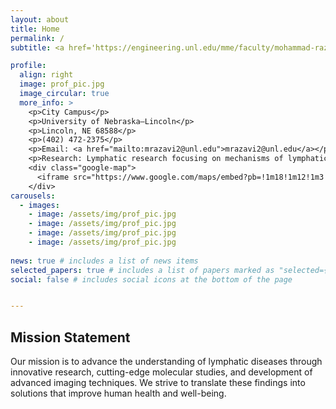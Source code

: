 ```yaml
---
layout: about
title: Home  
permalink: /  
subtitle: <a href='https://engineering.unl.edu/mme/faculty/mohammad-razavi/'>Affiliations</a>  

profile:  
  align: right  
  image: prof_pic.jpg  
  image_circular: true  
  more_info: >  
    <p>City Campus</p>  
    <p>University of Nebraska–Lincoln</p>  
    <p>Lincoln, NE 68588</p>  
    <p>(402) 472-2375</p>  
    <p>Email: <a href="mailto:mrazavi2@unl.edu">mrazavi2@unl.edu</a></p>  
    <p>Research: Lymphatic research focusing on mechanisms of lymphatic diseases, molecular pathways, or imaging techniques</p>  
    <div class="google-map">  
      <iframe src="https://www.google.com/maps/embed?pb=!1m18!1m12!1m3!1d3019.2687282054803!2d-96.6975617!3d40.8220607!2m3!1f0!2f0!3f0!3m2!1i1024!2i768!4f13.1!3m3!1m2!1s0x8796bee64db8981d%3A0x1ea22287c2f3016d!2sScott%20Engineering%20Center!5e0!3m2!1sen!2sus!4v1736712329331!5m2!1sen!2sus" width="400" height="300" style="border:0;" allowfullscreen="" loading="lazy" referrerpolicy="no-referrer-when-downgrade"></iframe>
    </div>
carousels:
  - images: 
    - image: /assets/img/prof_pic.jpg
    - image: /assets/img/prof_pic.jpg
    - image: /assets/img/prof_pic.jpg
    - image: /assets/img/prof_pic.jpg
    
news: true # includes a list of news items
selected_papers: true # includes a list of papers marked as "selected={true}"
social: false # includes social icons at the bottom of the page


---
```

  <h2>Mission Statement</h2>
  <p>Our mission is to advance the understanding of lymphatic diseases through innovative research, cutting-edge molecular studies, and development of advanced imaging techniques. We strive to translate these findings into solutions that improve human health and well-being.</p>